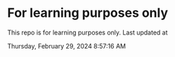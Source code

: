 # For learning purposes only
This repo is for learning purposes only.
Last updated at

Thursday, February 29, 2024 8:57:16 AM

